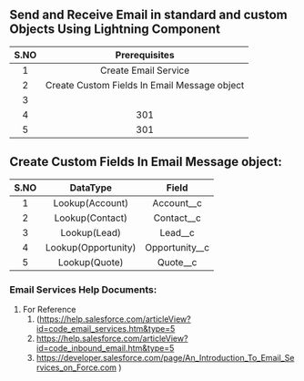 ## Send and Receive Email in standard  and custom Objects Using Lightning Component 


| S.NO | Prerequisites |  
| :---: | :---: |  
| 1 | Create Email Service | 
| 2 | Create Custom Fields In Email Message object |
| 3 |  |
| 4 | 301 |
| 5 | 301 |

## Create Custom Fields In Email Message object:

| S.NO | DataType | Field |
| :---: | :---: |  :---: | 
| 1 | Lookup(Account) | Account__c |
| 2 | Lookup(Contact) | Contact__c |
| 3 | Lookup(Lead) | Lead__c |
| 4 | Lookup(Opportunity) | Opportunity__c |
| 5 | Lookup(Quote) | Quote__c |




###  Email Services Help Documents:
1. For Reference
   1. (https://help.salesforce.com/articleView?id=code_email_services.htm&type=5
	 2.  https://help.salesforce.com/articleView?id=code_inbound_email.htm&type=5 
	 3.  https://developer.salesforce.com/page/An_Introduction_To_Email_Services_on_Force.com )
